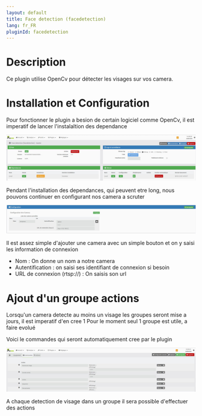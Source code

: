 ```yaml
---
layout: default
title: Face detection (facedetection)
lang: fr_FR
pluginId: facedetection
---
```


Description
==========
Ce plugin utilise OpenCv pour détecter les visages sur vos camera.

Installation et Configuration
=============================

Pour fonctionner le plugin a besion de certain logiciel comme OpenCv, il est imperatif de lancer l'instalaltion des dependance

![Page de configuration général](../images/ConfigurationGeneral.jpg)

Pendant l'installation des dependances, qui peuvent etre long, nous pouvons continuer en configurant nos camera a scruter

![Page de configuration camera](../images/ConfigurationCamera.jpg)

Il est assez simple d'ajouter une camera avec un simple bouton et on y saisi les information de connexion

* Nom : On donne un nom a notre camera
* Autentification : on saisi ses identifiant de connexion si besoin
* URL de connexion (rtsp://) : On saisis son url

Ajout d'un groupe actions
=========================

Lorsqu'un camera detecte au moins un visage les groupes seront mise a jours, il est imperatif d'en cree 1
Pour le moment seul 1 groupe est utile, a faire evolué

Voici le commandes qui seront automatiquement cree par le plugin

![Liste de commandes](../images/Commandes.jpg)

A chaque detection de visage dans un groupe il sera possible d'effectuer des actions
